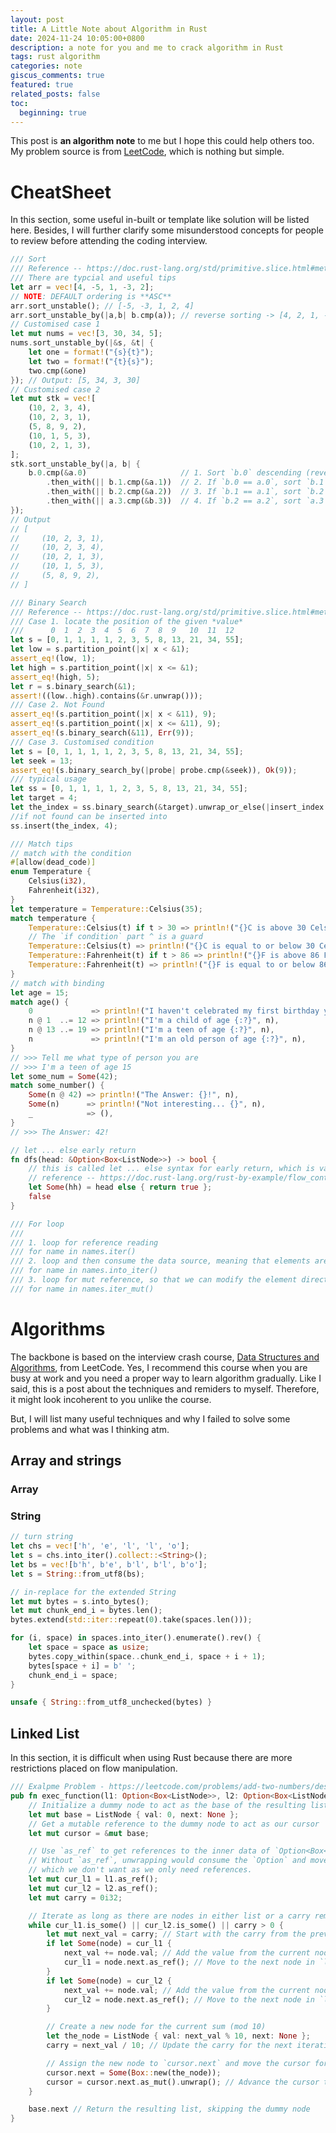```yaml
---
layout: post
title: A Little Note about Algorithm in Rust
date: 2024-11-24 10:05:00+0800
description: a note for you and me to crack algorithm in Rust
tags: rust algorithm
categories: note
giscus_comments: true
featured: true
related_posts: false
toc:
  beginning: true
---
```


This post is **an algorithm note** to me but I hope this could help others too. My problem source is from <a href="https://leetcode.com/">LeetCode</a>, which is nothing but simple.

# CheatSheet

In this section, some useful in-built or template like solution will be listed here. Besides, I will further clarify some misunderstood concepts for people to review before attending the coding interview.

```rust
/// Sort
/// Reference -- https://doc.rust-lang.org/std/primitive.slice.html#method.sort_unstable
/// There are typcial and useful tips
let arr = vec![4, -5, 1, -3, 2];
// NOTE: DEFAULT ordering is **ASC**
arr.sort_unstable(); // [-5, -3, 1, 2, 4]
arr.sort_unstable_by(|a,b| b.cmp(a)); // reverse sorting -> [4, 2, 1, -3, -5]
// Customised case 1
let mut nums = vec![3, 30, 34, 5];
nums.sort_unstable_by(|&s, &t| {
    let one = format!("{s}{t}");
    let two = format!("{t}{s}");
    two.cmp(&one)
}); // Output: [5, 34, 3, 30]
// Customised case 2
let mut stk = vec![
    (10, 2, 3, 4),
    (10, 2, 3, 1),
    (5, 8, 9, 2),
    (10, 1, 5, 3),
    (10, 2, 1, 3),
];
stk.sort_unstable_by(|a, b| {
    b.0.cmp(&a.0)                     // 1. Sort `b.0` descending (reverse order of `a.0` and `b.0`)
        .then_with(|| b.1.cmp(&a.1))  // 2. If `b.0 == a.0`, sort `b.1` descending
        .then_with(|| b.2.cmp(&a.2))  // 3. If `b.1 == a.1`, sort `b.2` descending
        .then_with(|| a.3.cmp(&b.3))  // 4. If `b.2 == a.2`, sort `a.3` ascending
});
// Output
// [
//     (10, 2, 3, 1),
//     (10, 2, 3, 4),
//     (10, 2, 1, 3),
//     (10, 1, 5, 3),
//     (5, 8, 9, 2),
// ]

/// Binary Search
/// Reference -- https://doc.rust-lang.org/std/primitive.slice.html#method.binary_search
/// Case 1. locate the position of the given *value*
///      0  1  2  3  4  5  6  7  8  9   10  11  12
let s = [0, 1, 1, 1, 1, 2, 3, 5, 8, 13, 21, 34, 55];
let low = s.partition_point(|x| x < &1);
assert_eq!(low, 1);
let high = s.partition_point(|x| x <= &1);
assert_eq!(high, 5);
let r = s.binary_search(&1);
assert!((low..high).contains(&r.unwrap()));
/// Case 2. Not Found
assert_eq!(s.partition_point(|x| x < &11), 9);
assert_eq!(s.partition_point(|x| x <= &11), 9);
assert_eq!(s.binary_search(&11), Err(9));
/// Case 3. Customised condition
let s = [0, 1, 1, 1, 1, 2, 3, 5, 8, 13, 21, 34, 55];
let seek = 13;
assert_eq!(s.binary_search_by(|probe| probe.cmp(&seek)), Ok(9));
/// typical usage
let ss = [0, 1, 1, 1, 1, 2, 3, 5, 8, 13, 21, 34, 55];
let target = 4;
let the_index = ss.binary_search(&target).unwrap_or_else(|insert_index| insert_index);
//if not found can be inserted into
ss.insert(the_index, 4);

/// Match tips
// match with the condition
#[allow(dead_code)]
enum Temperature {
    Celsius(i32),
    Fahrenheit(i32),
}
let temperature = Temperature::Celsius(35);
match temperature {
    Temperature::Celsius(t) if t > 30 => println!("{}C is above 30 Celsius", t),
    // The `if condition` part ^ is a guard
    Temperature::Celsius(t) => println!("{}C is equal to or below 30 Celsius", t),
    Temperature::Fahrenheit(t) if t > 86 => println!("{}F is above 86 Fahrenheit", t),
    Temperature::Fahrenheit(t) => println!("{}F is equal to or below 86 Fahrenheit", t),
}
// match with binding
let age = 15;
match age() {
    0             => println!("I haven't celebrated my first birthday yet"),
    n @ 1  ..= 12 => println!("I'm a child of age {:?}", n),
    n @ 13 ..= 19 => println!("I'm a teen of age {:?}", n),
    n             => println!("I'm an old person of age {:?}", n),
}
// >>> Tell me what type of person you are
// >>> I'm a teen of age 15
let some_num = Some(42);
match some_number() {
    Some(n @ 42) => println!("The Answer: {}!", n),
    Some(n)      => println!("Not interesting... {}", n),
    _            => (),
}
// >>> The Answer: 42!

// let ... else early return
fn dfs(head: &Option<Box<ListNode>>) -> bool {
    // this is called let ... else syntax for early return, which is valid after Rust 1.65
    // reference -- https://doc.rust-lang.org/rust-by-example/flow_control/let_else.html
    let Some(hh) = head else { return true };
    false
}

/// For loop
///
/// 1. loop for reference reading
/// for name in names.iter()
/// 2. loop and then consume the data source, meaning that elements are moved out from the array
/// for name in names.into_iter()
/// 3. loop for mut reference, so that we can modify the element directly
/// for name in names.iter_mut()
```

# Algorithms

The backbone is based on the interview crash course, <a href="https://leetcode.com/explore/featured/card/leetcodes-interview-crash-course-data-structures-and-algorithms/">Data Structures and Algorithms</a>, from LeetCode. Yes, I recommend this course when you are busy at work and you need a proper way to learn algorithm gradually. Like I said, this is a post about the techniques and remiders to myself. Therefore, it might look incoherent to you unlike the course.

But, I will list many useful techniques and why I failed to solve some problems and what was I thinking atm.

## Array and strings

### Array

### String
```rust
// turn string
let chs = vec!['h', 'e', 'l', 'l', 'o'];
let s = chs.into_iter().collect::<String>();
let bs = vec![b'h', b'e', b'l', b'l', b'o'];
let s = String::from_utf8(bs);

// in-replace for the extended String
let mut bytes = s.into_bytes();
let mut chunk_end_i = bytes.len();
bytes.extend(std::iter::repeat(0).take(spaces.len()));

for (i, space) in spaces.into_iter().enumerate().rev() {
    let space = space as usize;
    bytes.copy_within(space..chunk_end_i, space + i + 1);
    bytes[space + i] = b' ';
    chunk_end_i = space;
}

unsafe { String::from_utf8_unchecked(bytes) }
```

## Linked List

In this section, it is difficult when using Rust because there are more restrictions placed on flow manipulation.

```rust
/// Exalpme Problem - https://leetcode.com/problems/add-two-numbers/description/
pub fn exec_function(l1: Option<Box<ListNode>>, l2: Option<Box<ListNode>>) -> Option<Box<ListNode>> {
    // Initialize a dummy node to act as the base of the resulting list
    let mut base = ListNode { val: 0, next: None };
    // Get a mutable reference to the dummy node to act as our cursor
    let mut cursor = &mut base;

    // Use `as_ref` to get references to the inner data of `Option<Box<ListNode>>`.
    // Without `as_ref`, unwrapping would consume the `Option` and move its value,
    // which we don't want as we only need references.
    let mut cur_l1 = l1.as_ref();
    let mut cur_l2 = l2.as_ref();
    let mut carry = 0i32;

    // Iterate as long as there are nodes in either list or a carry remains
    while cur_l1.is_some() || cur_l2.is_some() || carry > 0 {
        let mut next_val = carry; // Start with the carry from the previous operation
        if let Some(node) = cur_l1 {
            next_val += node.val; // Add the value from the current node in `l1`
            cur_l1 = node.next.as_ref(); // Move to the next node in `l1`
        }
        if let Some(node) = cur_l2 {
            next_val += node.val; // Add the value from the current node in `l2`
            cur_l2 = node.next.as_ref(); // Move to the next node in `l2`
        }

        // Create a new node for the current sum (mod 10)
        let the_node = ListNode { val: next_val % 10, next: None };
        carry = next_val / 10; // Update the carry for the next iteration

        // Assign the new node to `cursor.next` and move the cursor forward
        cursor.next = Some(Box::new(the_node));
        cursor = cursor.next.as_mut().unwrap(); // Advance the cursor to the newly added node
    }

    base.next // Return the resulting list, skipping the dummy node
}
```
